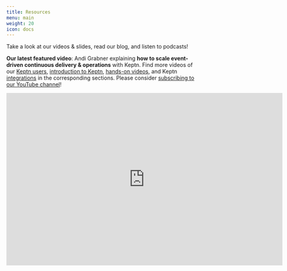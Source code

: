 ```yaml
---
title: Resources
menu: main
weight: 20
icon: docs
---
```


Take a look at our videos & slides, read our blog, and listen to podcasts!

**Our latest featured video**: Andi Grabner explaining **how to scale event-driven continuous delivery & operations** with Keptn. Find more videos of our [Keptn users](./user-adoption/), [introduction to Keptn](./concepts/), [hands-on videos](./hands-on/), and Keptn [integrations](./integrations/) in the corresponding sections. Please consider [subscribing to our YouTube channel](https://www.youtube.com/c/keptn/)!

<iframe width="720" height="450" src="https://www.youtube.com/embed/8OpyoXgCAzA" frameborder="0" allow="accelerometer; autoplay; clipboard-write; encrypted-media; gyroscope; picture-in-picture" allowfullscreen></iframe>
